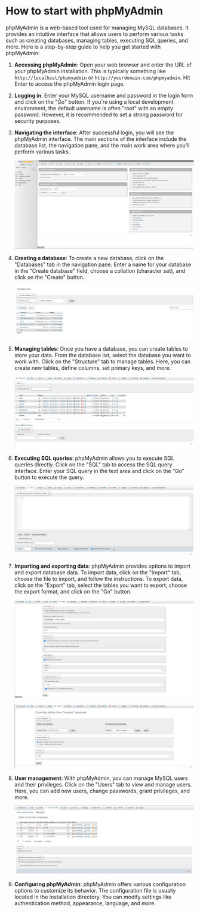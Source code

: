 # How to start with phpMyAdmin

phpMyAdmin is a web-based tool used for managing MySQL databases. It provides an intuitive interface that allows users to perform various tasks such as creating databases, managing tables, executing SQL queries, and more. Here is a step-by-step guide to help you get started with phpMyAdmin:

1. **Accessing phpMyAdmin**: 
Open your web browser and enter the URL of your phpMyAdmin installation. This is typically something like `http://localhost/phpmyadmin` or `http://yourdomain.com/phpmyadmin`. Hit Enter to access the phpMyAdmin login page.
2. **Logging in**: 
Enter your MySQL username and password in the login form and click on the "Go" button. If you're using a local development environment, the default username is often "root" with an empty password. However, it is recommended to set a strong password for security purposes.
3. **Navigating the interface**: 
After successful login, you will see the phpMyAdmin interface. The main sections of the interface include the database list, the navigation pane, and the main work area where you'll perform various tasks.
    
    ![](https://raw.githubusercontent.com/nytornn/other/main/notion.so%20markdown%20guide/interface.png)
    
4. **Creating a database**: 
To create a new database, click on the "Databases" tab in the navigation pane. Enter a name for your database in the "Create database" field, choose a collation (character set), and click on the "Create" button.
    
    ![](https://raw.githubusercontent.com/nytornn/other/main/notion.so%20markdown%20guide/database.png)
    
5. **Managing tables**: 
Once you have a database, you can create tables to store your data. From the database list, select the database you want to work with. Click on the "Structure" tab to manage tables. Here, you can create new tables, define columns, set primary keys, and more.
    
    ![](https://raw.githubusercontent.com/nytornn/other/main/notion.so%20markdown%20guide/structure.png)
    
6. **Executing SQL queries**: 
phpMyAdmin allows you to execute SQL queries directly. Click on the "SQL" tab to access the SQL query interface. Enter your SQL query in the text area and click on the "Go" button to execute the query.
    
    ![](https://raw.githubusercontent.com/nytornn/other/main/notion.so%20markdown%20guide/SQL%20query.png)
    
7. **Importing and exporting data**: 
phpMyAdmin provides options to import and export database data. To import data, click on the "Import" tab, choose the file to import, and follow the instructions. To export data, click on the "Export" tab, select the tables you want to export, choose the export format, and click on the "Go" button.
    
    ![](https://raw.githubusercontent.com/nytornn/other/main/notion.so%20markdown%20guide/import.png)
    
    ![](https://raw.githubusercontent.com/nytornn/other/main/notion.so%20markdown%20guide/export.png)
    
8. **User management**: 
With phpMyAdmin, you can manage MySQL users and their privileges. Click on the "Users" tab to view and manage users. Here, you can add new users, change passwords, grant privileges, and more.
    
    ![](https://raw.githubusercontent.com/nytornn/other/main/notion.so%20markdown%20guide/user%20accounts.png)
    
9. **Configuring phpMyAdmin**: 
phpMyAdmin offers various configuration options to customize its behavior. The configuration file is usually located in the installation directory. You can modify settings like authentication method, appearance, language, and more.
